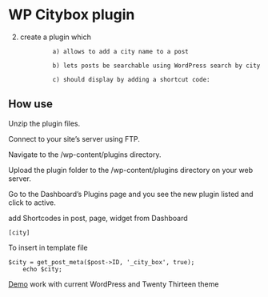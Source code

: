 WP Citybox plugin
============
2) create a plugin which

                a) allows to add a city name to a post

                b) lets posts be searchable using WordPress search by city

                c) should display by adding a shortcut code:


## How use  
Unzip the plugin files.

Connect to your site’s server using FTP.

Navigate to the /wp-content/plugins directory.

Upload the plugin folder to the /wp-content/plugins directory on your web server.

Go to the Dashboard’s Plugins page and you see the new plugin listed and click to active.

add Shortcodes in post, page, widget from Dashboard   
```
[city]
```
To insert in template file  
```
$city = get_post_meta($post->ID, '_city_box', true);
	echo $city; 
```
<a href="http://onepassionate.com/">Demo</a> work with current WordPress and Twenty Thirteen theme


